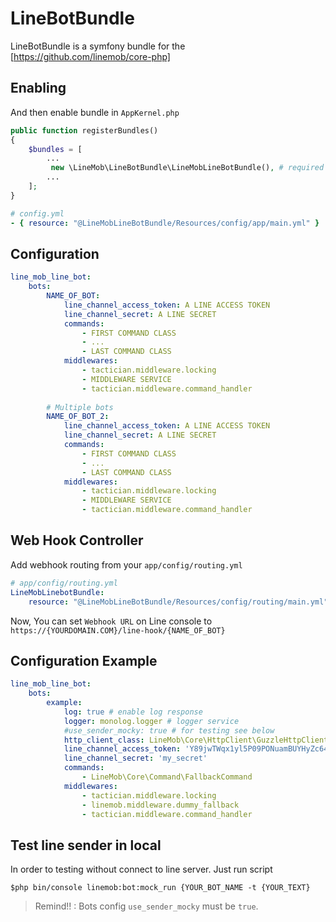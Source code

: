 # LineBotBundle
LineBotBundle is a symfony bundle for the [https://github.com/linemob/core-php]

## Enabling
And then enable bundle in `AppKernel.php`

```php
public function registerBundles()
{
    $bundles = [
        ...       
         new \LineMob\LineBotBundle\LineMobLineBotBundle(), # required
        ...
    ];
}
```

```yaml
# config.yml
- { resource: "@LineMobLineBotBundle/Resources/config/app/main.yml" }
```


## Configuration
```yaml
line_mob_line_bot:
    bots:
        NAME_OF_BOT:         
            line_channel_access_token: A LINE ACCESS TOKEN
            line_channel_secret: A LINE SECRET
            commands:
                - FIRST COMMAND CLASS
                - ...
                - LAST COMMAND CLASS
            middlewares:
                - tactician.middleware.locking            
                - MIDDLEWARE SERVICE               
                - tactician.middleware.command_handler     
                
        # Multiple bots        
        NAME_OF_BOT_2:
            line_channel_access_token: A LINE ACCESS TOKEN
            line_channel_secret: A LINE SECRET
            commands:
                - FIRST COMMAND CLASS
                - ...
                - LAST COMMAND CLASS
            middlewares:
                - tactician.middleware.locking            
                - MIDDLEWARE SERVICE               
                - tactician.middleware.command_handler                  
```

## Web Hook Controller

Add webhook routing from your `app/config/routing.yml`

```yaml
# app/config/routing.yml
LineMobLinebotBundle:
    resource: "@LineMobLineBotBundle/Resources/config/routing/main.yml"
```

Now, You can set `Webhook URL` on Line console to `https://{YOURDOMAIN.COM}/line-hook/{NAME_OF_BOT}`


## Configuration Example
```yaml
line_mob_line_bot:
    bots:
        example:
            log: true # enable log response
            logger: monolog.logger # logger service 
            #use_sender_mocky: true # for testing see below
            http_client_class: LineMob\Core\HttpClient\GuzzleHttpClient # must implement LINE\LINEBot\HTTPClient
            line_channel_access_token: 'Y89jwTWqx1yl5P09PONuamBUYHyZc64dVrN2H6jS'
            line_channel_secret: 'my_secret'
            commands:
                - LineMob\Core\Command\FallbackCommand              
            middlewares:
                - tactician.middleware.locking            
                - linemob.middleware.dummy_fallback        
                - tactician.middleware.command_handler                    
```

## Test line sender in local
In order to testing without connect to line server. Just run script

```$php bin/console linemob:bot:mock_run {YOUR_BOT_NAME -t {YOUR_TEXT}```

> Remind!! : Bots config `use_sender_mocky` must be `true`.
